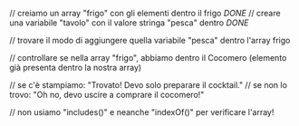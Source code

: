 // creiamo un array "frigo" con gli elementi dentro il frigo                                *DONE*
// creare una variabile "tavolo" con il valore stringa "pesca" dentro                       *DONE*



// trovare il modo di aggiungere quella variabile "pesca" dentro l'array frigo





// controllare se nella array "frigo", abbiamo dentro il Cocomero (elemento già presenta dentro la      nostra array)

// se c'è stampiamo: "Trovato! Devo solo preparare il cocktail."
// se non lo trovo: "Oh no, devo uscire a comprare il cocomero!"



// non usiamo "includes()" e neanche "indexOf()" per verificare l'array!